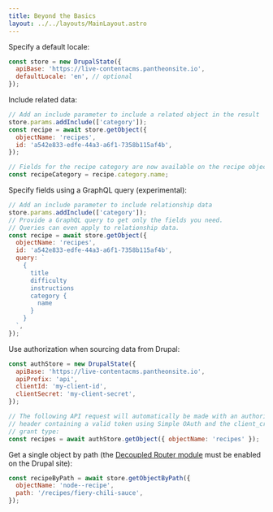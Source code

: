 ```yaml
---
title: Beyond the Basics
layout: ../../layouts/MainLayout.astro
---
```


Specify a default locale:

```js
const store = new DrupalState({
  apiBase: 'https://live-contentacms.pantheonsite.io',
  defaultLocale: 'en', // optional
});
```

Include related data:

```js
// Add an include parameter to include a related object in the result
store.params.addInclude(['category']);
const recipe = await store.getObject({
  objectName: 'recipes',
  id: 'a542e833-edfe-44a3-a6f1-7358b115af4b',
});

// Fields for the recipe category are now available on the recipe object.
const recipeCategory = recipe.category.name;
```

Specify fields using a GraphQL query (experimental):

```js
// Add an include parameter to include relationship data
store.params.addInclude(['category']);
// Provide a GraphQL query to get only the fields you need.
// Queries can even apply to relationship data.
const recipe = await store.getObject({
  objectName: 'recipes',
  id: 'a542e833-edfe-44a3-a6f1-7358b115af4b',
  query: `
    {
      title
      difficulty
      instructions
      category {
        name
      }
    }
  `,
});
```

Use authorization when sourcing data from Drupal:

```js
const authStore = new DrupalState({
  apiBase: 'https://live-contentacms.pantheonsite.io',
  apiPrefix: 'api',
  clientId: 'my-client-id',
  clientSecret: 'my-client-secret',
});

// The following API request will automatically be made with an authorization
// header containing a valid token using Simple OAuth and the client_credentials
// grant type:
const recipes = await authStore.getObject({ objectName: 'recipes' });
```

Get a single object by path (the
[Decoupled Router module](https://www.drupal.org/project/decoupled_router) must
be enabled on the Drupal site):

```js
const recipeByPath = await store.getObjectByPath({
  objectName: 'node--recipe',
  path: '/recipes/fiery-chili-sauce',
});
```
